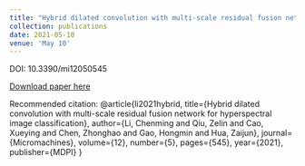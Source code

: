 ```yaml
---
title: "Hybrid dilated convolution with multi-scale residual fusion network for hyperspectral image classification"
collection: publications
date: 2021-05-10
venue: 'May 10'
---
```

DOI: 10.3390/mi12050545

[Download paper here](http://academicpages.github.io/files/paper2.pdf)

Recommended citation: @article{li2021hybrid,
  title={Hybrid dilated convolution with multi-scale residual fusion network for hyperspectral image classification},
  author={Li, Chenming and Qiu, Zelin and Cao, Xueying and Chen, Zhonghao and Gao, Hongmin and Hua, Zaijun},
  journal={Micromachines},
  volume={12},
  number={5},
  pages={545},
  year={2021},
  publisher={MDPI}
}


